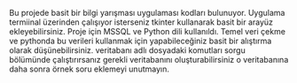 Bu projede basit bir bilgi yarışması uygulaması kodları bulunuyor. 
Uygulama termiinal üzerinden çalışıyor isterseniz tkinter kullanarak basit bir arayüz ekleyebilirsiniz.
Proje için MSSQL ve Python dili kullanıldı.
Temel veri çekme ve pythonda bu verileri kullanmak için yapabileceğiniz basit bir alıştırma olarak düşünebilirsiniz.
veritabanı adlı dosyadaki komutları sorgu bölümünde çalıştırırsanız gerekli veritabanını oluşturabilirsiniz o veritabanına daha sonra örnek soru eklemeyi unutmayın.
